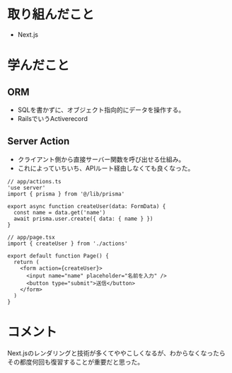# 取り組んだこと
- Next.js

# 学んだこと
## ORM
- SQLを書かずに、オブジェクト指向的にデータを操作する。
- RailsでいうActiverecord

## Server Action
- クライアント側から直接サーバー関数を呼び出せる仕組み。
- これによっていちいち、APIルート経由しなくても良くなった。
```
// app/actions.ts
'use server'
import { prisma } from '@/lib/prisma'

export async function createUser(data: FormData) {
  const name = data.get('name')
  await prisma.user.create({ data: { name } })
}

// app/page.tsx
import { createUser } from './actions'

export default function Page() {
  return (
    <form action={createUser}>
      <input name="name" placeholder="名前を入力" />
      <button type="submit">送信</button>
    </form>
  )
}
```


# コメント
Next.jsのレンダリングと技術が多くてややこしくなるが、わからなくなったらその都度何回も復習することが重要だと思った。